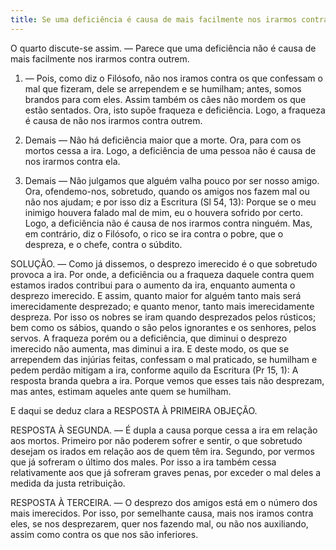 ```yaml
---
title: Se uma deficiência é causa de mais facilmente nos irarmos contra outrem
---
```


O quarto discute-se assim. — Parece que uma deficiência não é causa de mais facilmente nos irarmos contra outrem.  

1. — Pois, como diz o Filósofo, não nos iramos contra os que confessam o mal que fizeram, dele se arrependem e se humilham; antes, somos brandos para com eles. Assim também os cães não mordem os que estão sentados. Ora, isto supõe fraqueza e deficiência. Logo, a fraqueza é causa de não nos irarmos contra outrem.  

2. Demais — Não há deficiência maior que a morte. Ora, para com os mortos cessa a ira. Logo, a deficiência de uma pessoa não é causa de nos irarmos contra ela.  

3. Demais — Não julgamos que alguém valha pouco por ser nosso amigo. Ora, ofendemo-nos, sobretudo, quando os amigos nos fazem mal ou não nos ajudam; e por isso diz a Escritura (Sl 54, 13): Porque se o meu inimigo houvera falado mal de mim, eu o houvera sofrido por certo. Logo, a deficiência não é causa de nos irarmos contra ninguém.  Mas, em contrário, diz o Filósofo, o rico se ira contra o pobre, que o despreza, e o chefe, contra o súbdito.  

SOLUÇÃO. — Como já dissemos, o desprezo imerecido é o que sobretudo provoca a ira. Por onde, a deficiência ou a fraqueza daquele contra quem estamos irados contribui para o aumento da ira, enquanto aumenta o desprezo imerecido. E assim, quanto maior for alguém tanto mais será imerecidamente desprezado; e quanto menor, tanto mais imerecidamente despreza. Por isso os nobres se iram quando desprezados pelos rústicos; bem como os sábios, quando o são pelos ignorantes e os senhores, pelos servos.  A fraqueza porém ou a deficiência, que diminui o desprezo imerecido não aumenta, mas diminui a ira. E deste modo, os que se arrependem das injúrias feitas, confessam o mal praticado, se humilham e pedem perdão mitigam a ira, conforme aquilo da Escritura (Pr 15, 1): A resposta branda quebra a ira. Porque vemos que esses tais não desprezam, mas antes, estimam aqueles ante quem se humilham.  

E daqui se deduz clara a RESPOSTA À PRIMEIRA OBJEÇÃO.  

RESPOSTA À SEGUNDA. — É dupla a causa porque cessa a ira em relação aos mortos. Primeiro por não poderem sofrer e sentir, o que sobretudo desejam os irados em relação aos de quem têm ira. Segundo, por vermos que já sofreram o último dos males. Por isso a ira também cessa relativamente aos que já sofreram graves penas, por exceder o mal deles a medida da justa retribuição. 

RESPOSTA À TERCEIRA. — O desprezo dos amigos está em o número dos mais imerecidos. Por isso, por semelhante causa, mais nos iramos contra eles, se nos desprezarem, quer nos fazendo mal, ou não nos auxiliando, assim como contra os que nos são inferiores.